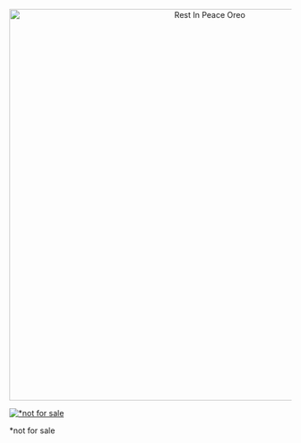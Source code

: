 <p align="center">
  <a href="https://youtu.be/qRVwlPuztsY">
    <img src="https://img.shields.io/badge/Rest In Peace-🌸 Oreo-black" title="Rest In Peace Oreo" width=700></img>
  </a>
</p>

[![*not for sale](https://images-ext-1.discordapp.net/external/4YY9wjCOp-2cMlFGZSbLR7cOgGZrwqi-vlp3gZXMjbE/%3Fwidth%3D780%26height%3D585/https/media.discordapp.net/attachments/430364566027763744/938125566488490014/IMG_2604.jpg)](https://youtu.be/qRVwlPuztsY)

*not for sale
